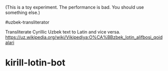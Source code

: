 (This is a toy experiment. The performance is bad. You should use something else.)

#uzbek-transliterator

Transliterate Cyrillic Uzbek text to Latin and vice versa.
https://uz.wikipedia.org/wiki/Vikipediya:O%CA%BBzbek_lotin_alifbosi_qoidalari
# kirill-lotin-bot
